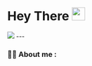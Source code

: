 <h1>Hey There
 <img src="https://media.giphy.com/media/hvRJCLFzcasrR4ia7z/giphy.gif" width="30px"/>
 </h1>
 <div  alighn="center">
  <img src="https://media0.giphy.com/media/v1.Y2lkPTc5MGI3NjExMmRscnIya2h2aWE0ZHRldmQ5MHF0b3d2YXRmZWJuYjdnZjBwNWJxaiZlcD12MV9pbnRlcm5hbF9naWZfYnlfaWQmY3Q9Zw/L1R1tvI9svkIWwpVYr/giphy.gif"
 </div>
 ---
  
 ### 👩‍💻  About me :
 

<!--
**Monique18/Monique18** is a ✨ _special_ ✨ repository because its `README.md` (this file) appears on your GitHub profile.

Here are some ideas to get you started:

- 🔭 I’m currently working on ...
- 🌱 I’m currently learning ...
- 👯 I’m looking to collaborate on ...
- 🤔 I’m looking for help with ...
- 💬 Ask me about ...
- 📫 How to reach me: ...
- 😄 Pronouns: ...
- ⚡ Fun fact: ...
-->

